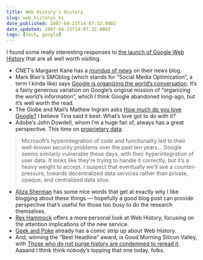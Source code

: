 ```yaml
---
title: Web History's History
slug: web_historys_hi
date_published: 2007-04-21T14:07:32.000Z
date_updated: 2007-04-21T14:07:32.000Z
tags: [tech, google]
---
```


I found some really interesting responses to [the launch of Google Web History](http://www.dashes.com/anil/2007/04/20/google_web_hist) that are all well worth visiting.

- CNET’s Margaret Kane has a [roundup of news](http://news.com.com/8301-10784_3-9710855-7.html) on their news blog.
- Mark Blair’s SMOblog (which stands for “Social Media Optimization”, a term I kinda like) says [Google is organizing the world’s conversation](http://www.smoblog.com/google-social-media-supernetwork/). It’s a fairly generous variation on Google’s original mission of “organizing the world’s information”, which I think Google abandoned long-ago, but it’s well worth the read.
- The Globe and Mail’s Mathew Ingram asks [How much do you love Google?](http://www.mathewingram.com/work/2007/04/20/how-much-do-you-love-google/) I believe Tina said it best: What’s love got to do with it?
- Adobe’s John Dowdell, whom I’m a huge fan of, always has a great perspective. This time on [proprietary data](http://weblogs.macromedia.com/jd/archives/2007/04/proprietary_dat.cfm):

> Microsoft’s hyperintegration of code and functionality led to their well-known security problems over the past ten years… Google seems similarly vulnerable these days, with their hyperintegration of user data. It looks like they’re trying to handle it correctly, but it’s a heavy weight to accept. I suspect that eventually we’ll see a counter-pressure, towards decentralized data services rather than private, opaque, and centralized data silos.

- [Aliza Sherman](http://babyfruit.typepad.com/mediagirl/2007/04/anil_dash_googl.html) has some nice words that get at exactly why I like blogging about these things — hopefully a good blog post can provide perspective that’s useful for those too busy to do the research themselves.
- [Rex Hammock](http://www.rexblog.com/2007/04/19/16811/) offers a more personal look at Web History, focusing on the attention implications of the new service.
- [Geek and Poke](http://geekandpoke.typepad.com/geekandpoke/2007/04/google_web_hist.html) already has a comic strip up about Web History.
- And, winning the “Best Headline” award, is Good Morning Silicon Valley, with [Those who do not purge history are condemned to reread it](http://svextra.com/blogs/gmsv/2007/04/those_who_do_not_purge_history_are_condemned_to_reread_it.html). Aaaand I think think nobody’s topping that one today, folks.
